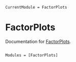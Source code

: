 ```@meta
CurrentModule = FactorPlots
```

# FactorPlots

Documentation for [FactorPlots](https://github.com/dahong67/FactorPlots.jl).

```@index
```

```@autodocs
Modules = [FactorPlots]
```

